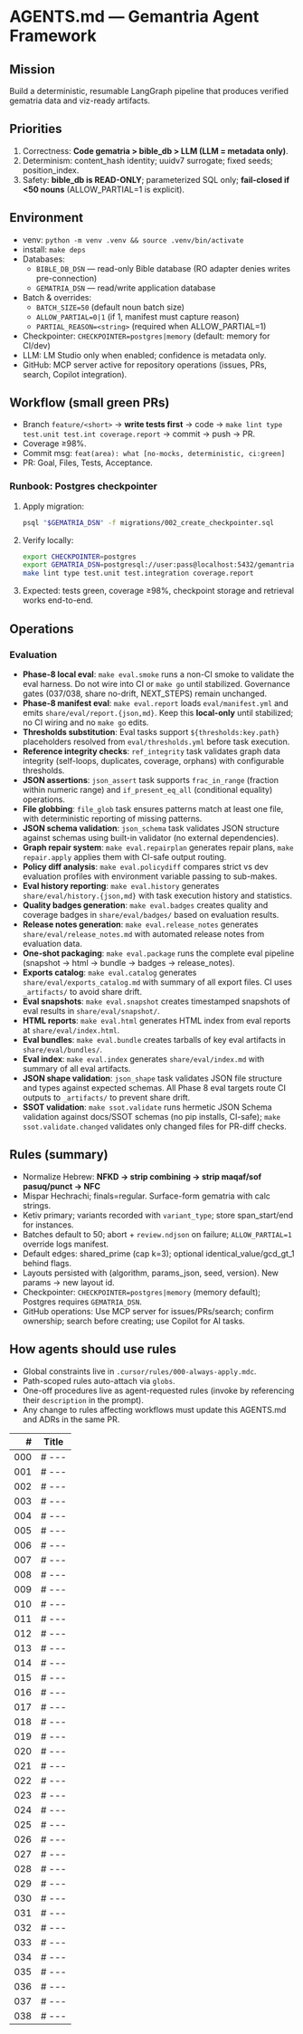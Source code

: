 # AGENTS.md — Gemantria Agent Framework

## Mission
Build a deterministic, resumable LangGraph pipeline that produces verified gematria data and viz-ready artifacts.

## Priorities
1) Correctness: **Code gematria > bible_db > LLM (LLM = metadata only)**.
2) Determinism: content_hash identity; uuidv7 surrogate; fixed seeds; position_index.
3) Safety: **bible_db is READ-ONLY**; parameterized SQL only; **fail-closed if <50 nouns** (ALLOW_PARTIAL=1 is explicit).

## Environment
- venv: `python -m venv .venv && source .venv/bin/activate`
- install: `make deps`
- Databases:
  - `BIBLE_DB_DSN` — read-only Bible database (RO adapter denies writes pre-connection)
  - `GEMATRIA_DSN` — read/write application database
- Batch & overrides:
  - `BATCH_SIZE=50` (default noun batch size)
  - `ALLOW_PARTIAL=0|1` (if 1, manifest must capture reason)
  - `PARTIAL_REASON=<string>` (required when ALLOW_PARTIAL=1)
- Checkpointer: `CHECKPOINTER=postgres|memory` (default: memory for CI/dev)
- LLM: LM Studio only when enabled; confidence is metadata only.
- GitHub: MCP server active for repository operations (issues, PRs, search, Copilot integration).

## Workflow (small green PRs)
- Branch `feature/<short>` → **write tests first** → code → `make lint type test.unit test.int coverage.report` → commit → push → PR.
- Coverage ≥98%.
- Commit msg: `feat(area): what [no-mocks, deterministic, ci:green]`
- PR: Goal, Files, Tests, Acceptance.

### Runbook: Postgres checkpointer
1. Apply migration:
   ```bash
   psql "$GEMATRIA_DSN" -f migrations/002_create_checkpointer.sql
   ```
2. Verify locally:
   ```bash
   export CHECKPOINTER=postgres
   export GEMATRIA_DSN=postgresql://user:pass@localhost:5432/gemantria
   make lint type test.unit test.integration coverage.report
   ```
3. Expected: tests green, coverage ≥98%, checkpoint storage and retrieval works end-to-end.

## Operations

### Evaluation
* **Phase-8 local eval**: `make eval.smoke` runs a non-CI smoke to validate the eval harness. Do not wire into CI or `make go` until stabilized. Governance gates (037/038, share no-drift, NEXT_STEPS) remain unchanged.
* **Phase-8 manifest eval**: `make eval.report` loads `eval/manifest.yml` and emits `share/eval/report.{json,md}`. Keep this **local-only** until stabilized; no CI wiring and no `make go` edits.
* **Thresholds substitution**: Eval tasks support `${thresholds:key.path}` placeholders resolved from `eval/thresholds.yml` before task execution.
* **Reference integrity checks**: `ref_integrity` task validates graph data integrity (self-loops, duplicates, coverage, orphans) with configurable thresholds.
* **JSON assertions**: `json_assert` task supports `frac_in_range` (fraction within numeric range) and `if_present_eq_all` (conditional equality) operations.
* **File globbing**: `file_glob` task ensures patterns match at least one file, with deterministic reporting of missing patterns.
* **JSON schema validation**: `json_schema` task validates JSON structure against schemas using built-in validator (no external dependencies).
* **Graph repair system**: `make eval.repairplan` generates repair plans, `make repair.apply` applies them with CI-safe output routing.
* **Policy diff analysis**: `make eval.policydiff` compares strict vs dev evaluation profiles with environment variable passing to sub-makes.
* **Eval history reporting**: `make eval.history` generates `share/eval/history.{json,md}` with task execution history and statistics.
* **Quality badges generation**: `make eval.badges` creates quality and coverage badges in `share/eval/badges/` based on evaluation results.
* **Release notes generation**: `make eval.release_notes` generates `share/eval/release_notes.md` with automated release notes from evaluation data.
* **One-shot packaging**: `make eval.package` runs the complete eval pipeline (snapshot → html → bundle → badges → release_notes).
* **Exports catalog**: `make eval.catalog` generates `share/eval/exports_catalog.md` with summary of all export files. CI uses `_artifacts/` to avoid share drift.
* **Eval snapshots**: `make eval.snapshot` creates timestamped snapshots of eval results in `share/eval/snapshot/`.
* **HTML reports**: `make eval.html` generates HTML index from eval reports at `share/eval/index.html`.
* **Eval bundles**: `make eval.bundle` creates tarballs of key eval artifacts in `share/eval/bundles/`.
* **Eval index**: `make eval.index` generates `share/eval/index.md` with summary of all eval artifacts.
* **JSON shape validation**: `json_shape` task validates JSON file structure and types against expected schemas. All Phase 8 eval targets route CI outputs to `_artifacts/` to prevent share drift.
* **SSOT validation**: `make ssot.validate` runs hermetic JSON Schema validation against docs/SSOT schemas (no pip installs, CI-safe); `make ssot.validate.changed` validates only changed files for PR-diff checks.

## Rules (summary)
- Normalize Hebrew: **NFKD → strip combining → strip maqaf/sof pasuq/punct → NFC**
- Mispar Hechrachi; finals=regular. Surface-form gematria with calc strings.
- Ketiv primary; variants recorded with `variant_type`; store span_start/end for instances.
- Batches default to 50; abort + `review.ndjson` on failure; `ALLOW_PARTIAL=1` override logs manifest.
- Default edges: shared_prime (cap k=3); optional identical_value/gcd_gt_1 behind flags.
- Layouts persisted with (algorithm, params_json, seed, version). New params → new layout id.
- Checkpointer: `CHECKPOINTER=postgres|memory` (memory default); Postgres requires `GEMATRIA_DSN`.
- GitHub operations: Use MCP server for issues/PRs/search; confirm ownership; search before creating; use Copilot for AI tasks.

## How agents should use rules

* Global constraints live in `.cursor/rules/000-always-apply.mdc`.
* Path-scoped rules auto-attach via `globs`.
* One-off procedures live as agent-requested rules (invoke by referencing their `description` in the prompt).
* Any change to rules affecting workflows must update this AGENTS.md and ADRs in the same PR.


<!-- RULES_INVENTORY_START -->
| # | Title |
|---:|-------|
| 000 | # --- |
| 001 | # --- |
| 002 | # --- |
| 003 | # --- |
| 004 | # --- |
| 005 | # --- |
| 006 | # --- |
| 007 | # --- |
| 008 | # --- |
| 009 | # --- |
| 010 | # --- |
| 011 | # --- |
| 012 | # --- |
| 013 | # --- |
| 014 | # --- |
| 015 | # --- |
| 016 | # --- |
| 017 | # --- |
| 018 | # --- |
| 019 | # --- |
| 020 | # --- |
| 021 | # --- |
| 022 | # --- |
| 023 | # --- |
| 024 | # --- |
| 025 | # --- |
| 026 | # --- |
| 027 | # --- |
| 028 | # --- |
| 029 | # --- |
| 030 | # --- |
| 031 | # --- |
| 032 | # --- |
| 033 | # --- |
| 034 | # --- |
| 035 | # --- |
| 036 | # --- |
| 037 | # --- |
| 038 | # --- |
<!-- RULES_INVENTORY_END -->
